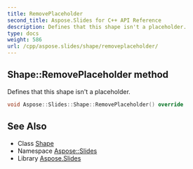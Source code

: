 ```yaml
---
title: RemovePlaceholder
second_title: Aspose.Slides for C++ API Reference
description: Defines that this shape isn't a placeholder.
type: docs
weight: 586
url: /cpp/aspose.slides/shape/removeplaceholder/
---
```

## Shape::RemovePlaceholder method


Defines that this shape isn't a placeholder.

```cpp
void Aspose::Slides::Shape::RemovePlaceholder() override
```

## See Also

* Class [Shape](../)
* Namespace [Aspose::Slides](../../)
* Library [Aspose.Slides](../../../)

